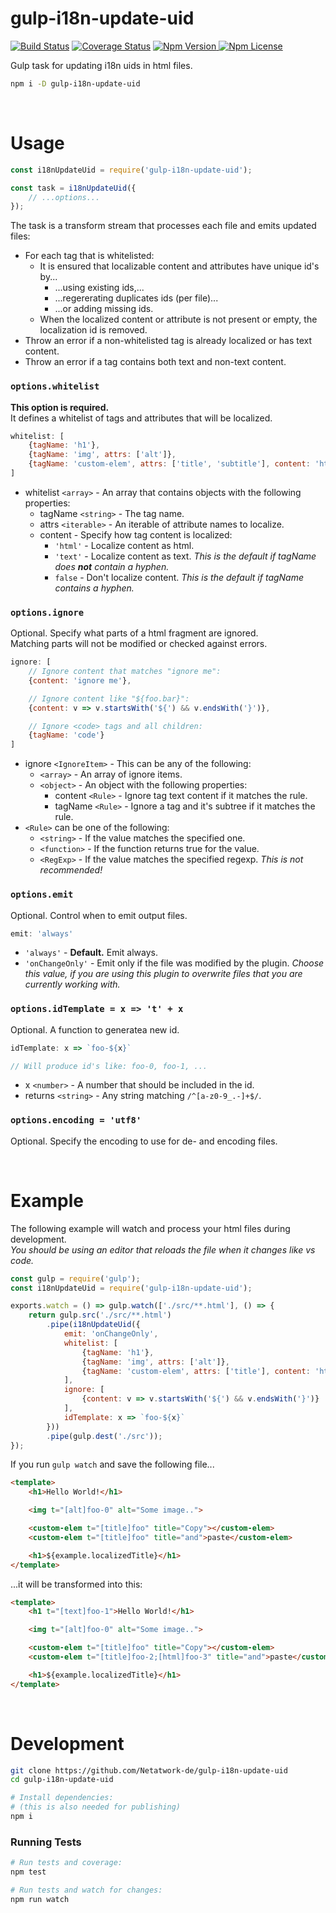 # gulp-i18n-update-uid
[![Build Status](https://travis-ci.com/Netatwork-de/gulp-i18n-update-uid.svg?branch=master)](https://travis-ci.com/Netatwork-de/gulp-i18n-update-uid)
[![Coverage Status](https://coveralls.io/repos/github/Netatwork-de/gulp-i18n-update-uid/badge.svg?branch=master)](https://coveralls.io/github/Netatwork-de/gulp-i18n-update-uid?branch=master)
[![Npm Version](https://img.shields.io/npm/v/ulp-i18n-update-uid.svg) ![Npm License](https://img.shields.io/npm/l/ulp-i18n-update-uid.svg)](https://npmjs.org/package/gulp-i18n-update-uid)

Gulp task for updating i18n uids in html files.
```bash
npm i -D gulp-i18n-update-uid
```

<br>

# Usage
```js
const i18nUpdateUid = require('gulp-i18n-update-uid');

const task = i18nUpdateUid({
    // ...options...
});
```
The task is a transform stream that processes each file and emits updated files:
+ For each tag that is whitelisted:
    + It is ensured that localizable content and attributes have unique id's by...
        + ...using existing ids,...
        + ...regererating duplicates ids (per file)...
        + ...or adding missing ids.
    + When the localized content or attribute is not present or empty, the localization id is removed.
+ Throw an error if a non-whitelisted tag is already localized or has text content.
+ Throw an error if a tag contains both text and non-text content.

### `options.whitelist`
**This option is required.**<br>
It defines a whitelist of tags and attributes that will be localized.

```js
whitelist: [
    {tagName: 'h1'},
    {tagName: 'img', attrs: ['alt']},
    {tagName: 'custom-elem', attrs: ['title', 'subtitle'], content: 'html'}
]
```
+ whitelist `<array>` - An array that contains objects with the following properties:
    + tagName `<string>` - The tag name.
    + attrs `<iterable>` - An iterable of attribute names to localize.
    + content - Specify how tag content is localized:
        + `'html'` - Localize content as html.
        + `'text'` - Localize content as text. *This is the default if tagName does **not** contain a hyphen.*
        + `false` - Don't localize content. *This is the default if tagName contains a hyphen.*

### `options.ignore`
Optional. Specify what parts of a html fragment are ignored.<br>
Matching parts will not be modified or checked against errors.
```js
ignore: [
    // Ignore content that matches "ignore me":
    {content: 'ignore me'},

    // Ignore content like "${foo.bar}":
    {content: v => v.startsWith('${') && v.endsWith('}')},

    // Ignore <code> tags and all children:
    {tagName: 'code'}
]
```
+ ignore `<IgnoreItem>` - This can be any of the following:
    + `<array>` - An array of ignore items.
    + `<object>` - An object with the following properties:
        + content `<Rule>` - Ignore tag text content if it matches the rule.
        + tagName `<Rule>` - Ignore a tag and it's subtree if it matches the rule.
+ `<Rule>` can be one of the following:
    + `<string>` - If the value matches the specified one.
    + `<function>` - If the function returns true for the value.
    + `<RegExp>` - If the value matches the specified regexp. *This is not recommended!*

### `options.emit`
Optional. Control when to emit output files.
```js
emit: 'always'
```
+ `'always'` - **Default.** Emit always.
+ `'onChangeOnly'` - Emit only if the file was modified by the plugin. *Choose this value, if you are using this plugin to overwrite files that you are currently working with.*

### `options.idTemplate = x => 't' + x`
Optional. A function to generatea new id.
```js
idTemplate: x => `foo-${x}`

// Will produce id's like: foo-0, foo-1, ...
```
+ x `<number>` - A number that should be included in the id.
+ returns `<string>` - Any string matching `/^[a-z0-9_.-]+$/`.

### `options.encoding = 'utf8'`
Optional. Specify the encoding to use for de- and encoding files.<br>

<br>

# Example
The following example will watch and process your html files during development.<br/>
*You should be using an editor that reloads the file when it changes like vs code.*
```js
const gulp = require('gulp');
const i18nUpdateUid = require('gulp-i18n-update-uid');

exports.watch = () => gulp.watch(['./src/**.html'], () => {
    return gulp.src('./src/**.html')
        .pipe(i18nUpdateUid({
            emit: 'onChangeOnly',
            whitelist: [
                {tagName: 'h1'},
                {tagName: 'img', attrs: ['alt']},
                {tagName: 'custom-elem', attrs: ['title'], content: 'html'}
            ],
            ignore: [
                {content: v => v.startsWith('${') && v.endsWith('}')}
            ],
            idTemplate: x => `foo-${x}`
        }))
        .pipe(gulp.dest('./src'));
});
```
If you run `gulp watch` and save the following file...
```html
<template>
    <h1>Hello World!</h1>

    <img t="[alt]foo-0" alt="Some image..">

    <custom-elem t="[title]foo" title="Copy"></custom-elem>
    <custom-elem t="[title]foo" title="and">paste</custom-elem>

    <h1>${example.localizedTitle}</h1>
</template>
```
...it will be transformed into this:
```html
<template>
    <h1 t="[text]foo-1">Hello World!</h1>

    <img t="[alt]foo-0" alt="Some image..">

    <custom-elem t="[title]foo" title="Copy"></custom-elem>
    <custom-elem t="[title]foo-2;[html]foo-3" title="and">paste</custom-elem>

    <h1>${example.localizedTitle}</h1>
</template>
```

<br/>



# Development
```bash
git clone https://github.com/Netatwork-de/gulp-i18n-update-uid
cd gulp-i18n-update-uid

# Install dependencies:
# (this is also needed for publishing)
npm i
```

### Running Tests
```bash
# Run tests and coverage:
npm test

# Run tests and watch for changes:
npm run watch
```
